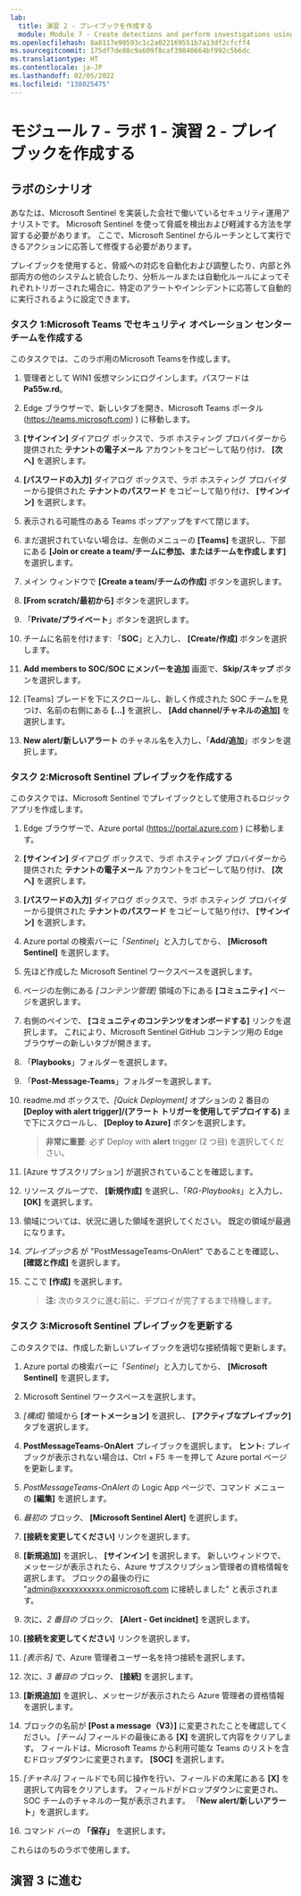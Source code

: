 ```yaml
---
lab:
  title: 演習 2 - プレイブックを作成する
  module: Module 7 - Create detections and perform investigations using Microsoft Sentinel
ms.openlocfilehash: 8a8117e90593c1c2a022169551b7a13df2cfcff4
ms.sourcegitcommit: 175df7de88c9a609f8caf39840664bf992c5b6dc
ms.translationtype: HT
ms.contentlocale: ja-JP
ms.lasthandoff: 02/05/2022
ms.locfileid: "138025475"
---
```

# <a name="module-7---lab-1---exercise-2---create-a-playbook"></a>モジュール 7 - ラボ 1 - 演習 2 - プレイブックを作成する

## <a name="lab-scenario"></a>ラボのシナリオ

あなたは、Microsoft Sentinel を実装した会社で働いているセキュリティ運用アナリストです。 Microsoft Sentinel を使って脅威を検出および軽減する方法を学習する必要があります。 ここで、Microsoft Sentinel からルーチンとして実行できるアクションに応答して修復する必要があります。

プレイブックを使用すると、脅威への対応を自動化および調整したり、内部と外部両方の他のシステムと統合したり、分析ルールまたは自動化ルールによってそれぞれトリガーされた場合に、特定のアラートやインシデントに応答して自動的に実行されるように設定できます。 


### <a name="task-1-create-a-security-operations-center-team-in-microsoft-teams"></a>タスク 1:Microsoft Teams でセキュリティ オペレーション センター チームを作成する

このタスクでは、このラボ用のMicrosoft Teamsを作成します。

1. 管理者として WIN1 仮想マシンにログインします。パスワードは **Pa55w.rd**。  

1. Edge ブラウザーで、新しいタブを開き、Microsoft Teams ポータル (https://teams.microsoft.com) ) に移動します。

1. **[サインイン]** ダイアログ ボックスで、ラボ ホスティング プロバイダーから提供された **テナントの電子メール** アカウントをコピーして貼り付け、 **[次へ]** を選択します。

1. **[パスワードの入力]** ダイアログ ボックスで、ラボ ホスティング プロバイダーから提供された **テナントのパスワード** をコピーして貼り付け、 **[サインイン]** を選択します。

1. 表示される可能性のある Teams ポップアップをすべて閉じます。

1. まだ選択されていない場合は、左側のメニューの **[Teams]** を選択し、下部にある **[Join or create a team/チームに参加、またはチームを作成します]** を選択します。

1. メイン ウィンドウで **[Create a team/チームの作成]** ボタンを選択します。

1. **[From scratch/最初から]** ボタンを選択します。

1. 「**Private/プライベート**」ボタンを選択します。

1. チームに名前を付けます: 「**SOC**」と入力し、 **[Create/作成]** ボタンを選択します。

1. **Add members to SOC/SOC にメンバーを追加** 画面で、**Skip/スキップ** ボタンを選択します。 

1. [Teams] ブレードを下にスクロールし、新しく作成された SOC チームを見つけ、名前の右側にある **[...]** を選択し、 **[Add channel/チャネルの追加]** を選択します。

1. **New alert/新しいアラート** のチャネル名を入力し、「**Add/追加**」ボタンを選択します。


### <a name="task-2-create-a-playbook-in-microsoft-sentinel"></a>タスク 2:Microsoft Sentinel プレイブックを作成する

このタスクでは、Microsoft Sentinel でプレイブックとして使用されるロジック アプリを作成します。

1. Edge ブラウザーで、Azure portal (https://portal.azure.com ) に移動します。

1. **[サインイン]** ダイアログ ボックスで、ラボ ホスティング プロバイダーから提供された **テナントの電子メール** アカウントをコピーして貼り付け、 **[次へ]** を選択します。

1. **[パスワードの入力]** ダイアログ ボックスで、ラボ ホスティング プロバイダーから提供された **テナントのパスワード** をコピーして貼り付け、 **[サインイン]** を選択します。

1. Azure portal の検索バーに「*Sentinel*」と入力してから、 **[Microsoft Sentinel]** を選択します。

1. 先ほど作成した Microsoft Sentinel ワークスペースを選択します。

1. ページの左側にある *[コンテンツ管理]* 領域の下にある **[コミュニティ]** ページを選択します。

1. 右側のペインで、 **[コミュニティのコンテンツをオンボードする]** リンクを選択します。 これにより、Microsoft Sentinel GitHub コンテンツ用の Edge ブラウザーの新しいタブが開きます。

1. 「**Playbooks**」フォルダーを選択します。

1. 「**Post-Message-Teams**」フォルダーを選択します。

1. readme.md ボックスで、*[Quick Deployment]* オプションの 2 番目の **[Deploy with alert trigger]/(アラート トリガーを使用してデプロイする)** まで下にスクロールし、 **[Deploy to Azure]** ボタンを選択します。  

    >**非常に重要**: 必ず Deploy with **alert** trigger (2 つ目) を選択してください。

1. [Azure サブスクリプション] が選択されていることを確認します。

1. リソース グループで、 **[新規作成]** を選択し、「*RG-Playbooks*」と入力し、 **[OK]** を選択します。

1. 領域については、状況に適した領域を選択してください。 既定の領域が最適になります。

1. *プレイブック名* が "PostMessageTeams-OnAlert" であることを確認し、 **[確認と作成]** を選択します。

1. ここで **[作成]** を選択します。 

    >**注:**  次のタスクに進む前に、デプロイが完了するまで待機します。


### <a name="task-3-update-a-playbook-in-microsoft-sentinel"></a>タスク 3:Microsoft Sentinel プレイブックを更新する

このタスクでは、作成した新しいプレイブックを適切な接続情報で更新します。

1. Azure portal の検索バーに「*Sentinel*」と入力してから、 **[Microsoft Sentinel]** を選択します。

1. Microsoft Sentinel ワークスペースを選択します。

1. *[構成]* 領域から **[オートメーション]** を選択し、 **[アクティブなプレイブック]** タブを選択します。

1. **PostMessageTeams-OnAlert** プレイブックを選択します。 **ヒント:** プレイブックが表示されない場合は、Ctrl + F5 キーを押して Azure portal ページを更新します。

1. *PostMessageTeams-OnAlert* の Logic App ページで、コマンド メニューの **[編集]** を選択します。

1. *最初の* ブロック、 **[Microsoft Sentinel Alert]** を選択します。

1. **[接続を変更してください]** リンクを選択します。

1. **[新規追加]** を選択し、 **[サインイン]** を選択します。 新しいウィンドウで、メッセージが表示されたら、Azure サブスクリプション管理者の資格情報を選択します。 ブロックの最後の行に "admin@xxxxxxxxxxx.onmicrosoft.com に接続しました" と表示されます。

1. 次に、*2 番目の* ブロック、 **[Alert - Get incidnet]** を選択します。

1. **[接続を変更してください]** リンクを選択します。

1. *[表示名]* で、Azure 管理者ユーザー名を持つ接続を選択します。 

1. 次に、*3 番目の* ブロック、 **[接続]** を選択します。

1. **[新規追加]** を選択し、メッセージが表示されたら Azure 管理者の資格情報を選択します。 

1. ブロックの名前が **[Post a message（V3）]** に変更されたことを確認してください。 *[チーム]* フィールドの最後にある **[X]** を選択して内容をクリアします。 フィールドは、Microsoft Teams から利用可能な Teams のリストを含むドロップダウンに変更されます。 **[SOC]** を選択します。

1. *[チャネル]* フィールドでも同じ操作を行い、フィールドの末尾にある **[X]** を選択して内容をクリアします。 フィールドがドロップダウンに変更され、SOC チームのチャネルの一覧が表示されます。 「**New alert/新しいアラート**」を選択します。

1. コマンド バーの **「保存」** を選択します。

これらはのちのラボで使用します。

## <a name="proceed-to-exercise-3"></a>演習 3 に進む

